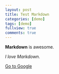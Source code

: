 ```yaml
---
layout: post
title: Test Markdown
categories: [demo]
tags: [demo]
fullview: true
comments: true
---
```


**Markdown** is awesome.

_I love Markdown._

[Go to Google](https://www.google.com/)
